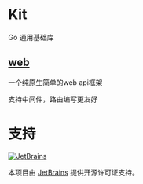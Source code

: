 # Kit
Go 通用基础库

## [web](https://github.com/Rehtt/Kit/tree/master/web) 
一个纯原生简单的web api框架

支持中间件，路由编写更友好

# 支持
[![JetBrains](https://resources.jetbrains.com/storage/products/jetbrains/img/meta/jetbrains_250x250.png)](https://www.jetbrains.com/zh-cn/)

本项目由 [JetBrains](https://www.jetbrains.com/zh-cn/) 提供开源许可证支持。
